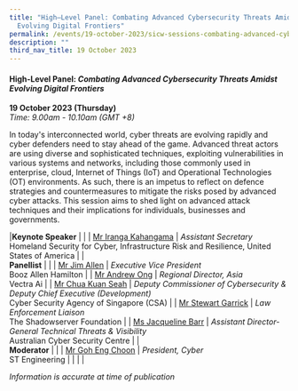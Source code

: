 ```yaml
---
title: "High–Level Panel: Combating Advanced Cybersecurity Threats Amidst
  Evolving Digital Frontiers"
permalink: /events/19-october-2023/sicw-sessions-combating-advanced-cybersecurity-threats/
description: ""
third_nav_title: 19 October 2023
---
```

#### **High-Level Panel: *Combating Advanced Cybersecurity Threats&nbsp;Amidst Evolving Digital Frontiers***

**19 October 2023 (Thursday)**  
*Time: 9.00am - 10.10am (GMT +8)*

In today's interconnected world, cyber threats are evolving rapidly and cyber defenders need to stay ahead of the game. Advanced threat actors are using diverse and sophisticated techniques, exploiting vulnerabilities in various systems and networks, including those commonly used in enterprise, cloud, Internet of Things (IoT) and Operational Technologies (OT) environments. As such, there is an impetus to reflect on defence strategies and countermeasures to mitigate the risks posed by advanced cyber attacks. This session aims to shed light on advanced attack techniques and their implications for individuals, businesses and governments.

|**Keynote Speaker**          |                                                              |
| [Mr Iranga Kahangama](/speakers/mr-iranga-kahangama/)  | *Assistant Secretary*<br>Homeland Security for Cyber, Infrastructure Risk and Resilience, United States of America               |
|<br>**Panellist**          |                                                              |
| [Mr Jim Allen](/speakers/mr-jim-allen/)  | *Executive Vice President*<br>Booz Allen Hamilton               |
| [Mr Andrew Ong](/speakers/mr-andrew-ong/)  | *Regional Director, Asia*<br>Vectra Ai               |
| [Mr Chua Kuan Seah](/speakers/mr-chua-kuan-seah/)  | *Deputy Commissioner of Cybersecurity &amp; Deputy Chief Executive (Development)*<br>Cyber Security Agency of Singapore (CSA)              |
| [Mr Stewart Garrick](/speakers/mr-stewart-garrick/)  | *Law Enforcement Liaison*<br>The Shadowserver Foundation              |
| [Ms Jacqueline Barr](/speakers/ms-jacqueline-barr/)  | *Assistant Director-General Technical Threats &amp; Visibility*<br>Australian Cyber Security Centre              |
|<br> **Moderator**          |                                                              |
| [Mr Goh Eng Choon](/speakers/mr-goh-eng-choon)  | *President, Cyber*<br>ST Engineering               |
| | |

*Information is accurate at time of publication*